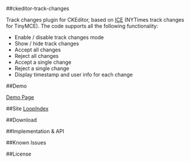 ##ckeditor-track-changes

Track changes plugin for CKEditor, based on [ICE](https://github.com/NYTimes/ice) (NYTimes track changes for TinyMCE). 
The code supports all the following functionality:

- Enable / disable track changes mode
- Show / hide track changes
- Accept all changes
- Reject all changes
- Accept a single change
- Reject a single change 
- Display timestamp and user info for each change
  

##Demo

[Demo Page](http://www.loopindex.com/demo)

##Site
[LoopIndex](http://www.loopindex.com)

##Download


##Implementation & API


##Known Issues


##License

